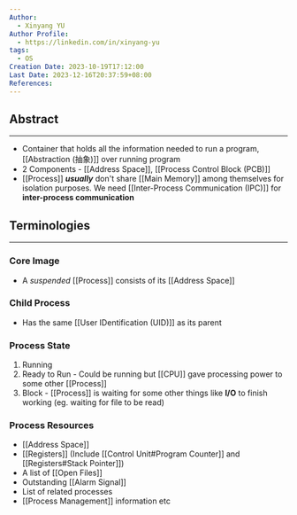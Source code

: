 ```yaml
---
Author:
  - Xinyang YU
Author Profile:
  - https://linkedin.com/in/xinyang-yu
tags:
  - OS
Creation Date: 2023-10-19T17:12:00
Last Date: 2023-12-16T20:37:59+08:00
References: 
---
```


## Abstract
---

- Container that holds all the information needed to run a program, [[Abstraction (抽象)]] over running program
- 2 Components - [[Address Space]], [[Process Control Block (PCB)]]
- [[Process]] **_usually_** don't share [[Main Memory]] among themselves for isolation purposes. We need [[Inter-Process Communication (IPC)]] for **inter-process communication** 



## Terminologies
---

### Core Image

- A _suspended_ [[Process]] consists of its [[Address Space]]

### Child Process

- Has the same [[User IDentification (UID)]] as its parent
### Process State
1. Running
2. Ready to Run - Could be running but [[CPU]] gave processing power to some other [[Process]]
3. Block - [[Process]] is waiting for some other things like **I/O** to finish working (eg. waiting for file to be read)
### Process Resources
- [[Address Space]]
- [[Registers]] (Include [[Control Unit#Program Counter]] and [[Registers#Stack Pointer]])
- A list of [[Open Files]]
- Outstanding [[Alarm Signal]]
- List of related processes
- [[Process Management]] information etc